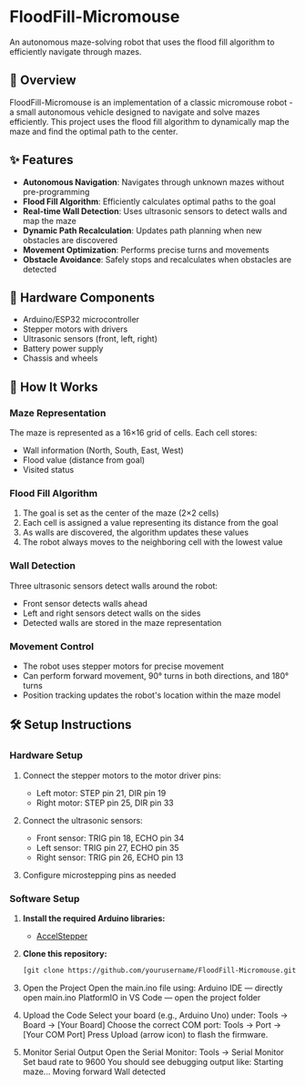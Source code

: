 # FloodFill-Micromouse

An autonomous maze-solving robot that uses the flood fill algorithm to efficiently navigate through mazes.


## 🤖 Overview

FloodFill-Micromouse is an implementation of a classic micromouse robot - a small autonomous vehicle designed to navigate and solve mazes efficiently. This project uses the flood fill algorithm to dynamically map the maze and find the optimal path to the center.

## ✨ Features

- **Autonomous Navigation**: Navigates through unknown mazes without pre-programming
- **Flood Fill Algorithm**: Efficiently calculates optimal paths to the goal
- **Real-time Wall Detection**: Uses ultrasonic sensors to detect walls and map the maze
- **Dynamic Path Recalculation**: Updates path planning when new obstacles are discovered
- **Movement Optimization**: Performs precise turns and movements
- **Obstacle Avoidance**: Safely stops and recalculates when obstacles are detected

## 🔧 Hardware Components

- Arduino/ESP32 microcontroller
- Stepper motors with drivers
- Ultrasonic sensors (front, left, right)
- Battery power supply
- Chassis and wheels

## 🧠 How It Works

### Maze Representation
The maze is represented as a 16×16 grid of cells. Each cell stores:
- Wall information (North, South, East, West)
- Flood value (distance from goal)
- Visited status

### Flood Fill Algorithm
1. The goal is set as the center of the maze (2×2 cells)
2. Each cell is assigned a value representing its distance from the goal
3. As walls are discovered, the algorithm updates these values
4. The robot always moves to the neighboring cell with the lowest value

### Wall Detection
Three ultrasonic sensors detect walls around the robot:
- Front sensor detects walls ahead
- Left and right sensors detect walls on the sides
- Detected walls are stored in the maze representation

### Movement Control
- The robot uses stepper motors for precise movement
- Can perform forward movement, 90° turns in both directions, and 180° turns
- Position tracking updates the robot's location within the maze model

## 🛠️ Setup Instructions

### Hardware Setup
1. Connect the stepper motors to the motor driver pins:
   - Left motor: STEP pin 21, DIR pin 19
   - Right motor: STEP pin 25, DIR pin 33

2. Connect the ultrasonic sensors:
   - Front sensor: TRIG pin 18, ECHO pin 34
   - Left sensor: TRIG pin 27, ECHO pin 35
   - Right sensor: TRIG pin 26, ECHO pin 13

3. Configure microstepping pins as needed

### Software Setup

1. **Install the required Arduino libraries:**
   - [AccelStepper](https://www.airspayce.com/mikem/arduino/AccelStepper/)

2. **Clone this repository:**
   ```bash
   [git clone https://github.com/yourusername/FloodFill-Micromouse.git](https://github.com/Nsralla/AutonomousMazeSolver.git)
   ```
3.  Open the Project
Open the main.ino file using:
Arduino IDE — directly open main.ino
PlatformIO in VS Code — open the project folder

4. Upload the Code
Select your board (e.g., Arduino Uno) under:
Tools → Board → [Your Board]
Choose the correct COM port:
Tools → Port → [Your COM Port]
Press Upload (arrow icon) to flash the firmware.

5. Monitor Serial Output
Open the Serial Monitor:
Tools → Serial Monitor
Set baud rate to 9600
You should see debugging output like:
Starting maze...
Moving forward
Wall detected
